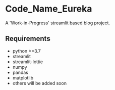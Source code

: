 # Code_Name_Eureka
A 'Work-in-Progress' streamlit based blog project.

## Requirements
- python >=3.7
- streamlit 
- streamlit-lottie
- numpy
- pandas
- matplotlib
- others will be added soon
